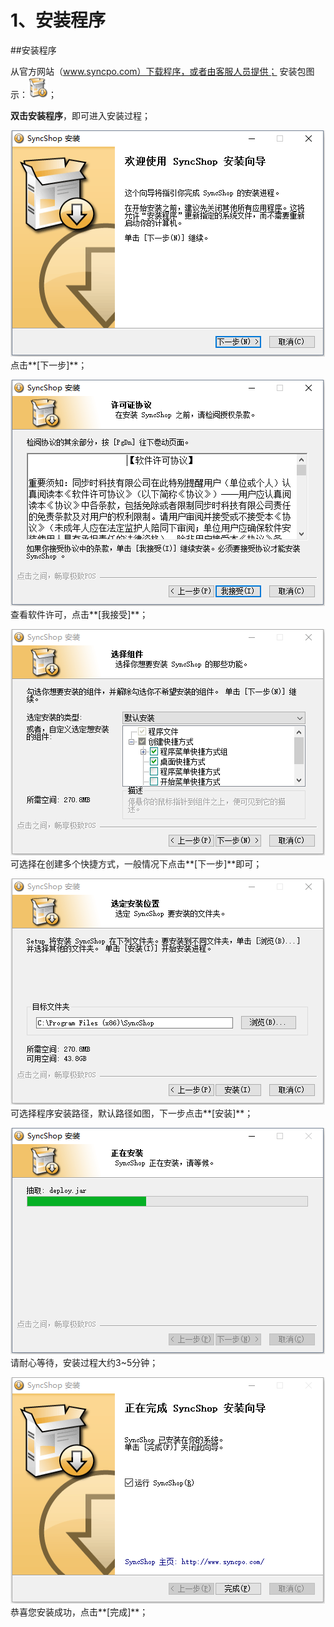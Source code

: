 # 1、安装程序

##安装程序

从官方网站（www.syncpo.com）下载程序，或者由客服人员提供；  安装包图示：![](安装包图片.png)；  

**双击安装程序**，即可进入安装过程；

![](安装-1.png)  
点击**[下一步]**；

![](安装-2.png)  
查看软件许可，点击**[我接受]**；  

![](安装-3.png)  
可选择在创建多个快捷方式，一般情况下点击**[下一步]**即可；  

![](安装-4.png)  
可选择程序安装路径，默认路径如图，下一步点击**[安装]**；  

![](安装-5.png)      
请耐心等待，安装过程大约3~5分钟；  

![](安装-6.png)  
恭喜您安装成功，点击**[完成]**；  





